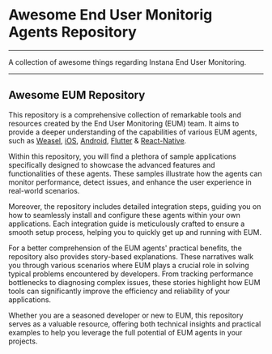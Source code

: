 # Awesome End User Monitorig Agents Repository

---

A collection of awesome things regarding Instana End User Monitoring.

---

## Awesome EUM Repository

This repository is a comprehensive collection of remarkable tools and resources created by the End User Monitoring (EUM) team. It aims to provide a deeper understanding of the capabilities of various EUM agents, such as <a href="https://github.com/instana/weasel" target="_blank">Weasel</a>, <a href="https://github.com/instana/iOSAgent" target="_blank">iOS</a>, <a href="https://github.com/instana/android-agent" target="_blank">Android</a>, <a href="https://github.com/instana/flutter-agent" target="_blank">Flutter</a> & <a href="https://github.com/instana/react-native-agent/" target="_blank">React-Native</a>.

Within this repository, you will find a plethora of sample applications specifically designed to showcase the advanced features and functionalities of these agents. These samples illustrate how the agents can monitor performance, detect issues, and enhance the user experience in real-world scenarios.

Moreover, the repository includes detailed integration steps, guiding you on how to seamlessly install and configure these agents within your own applications. Each integration guide is meticulously crafted to ensure a smooth setup process, helping you to quickly get up and running with EUM.

For a better comprehension of the EUM agents' practical benefits, the repository also provides story-based explanations. These narratives walk you through various scenarios where EUM plays a crucial role in solving typical problems encountered by developers. From tracking performance bottlenecks to diagnosing complex issues, these stories highlight how EUM tools can significantly improve the efficiency and reliability of your applications.

Whether you are a seasoned developer or new to EUM, this repository serves as a valuable resource, offering both technical insights and practical examples to help you leverage the full potential of EUM agents in your projects.



